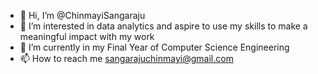 - 👋 Hi, I’m @ChinmayiSangaraju
- 👀 I’m interested in data analytics and aspire to use my skills to make a meaningful impact with my work 
- 🌱 I’m currently in my Final Year of Computer Science Engineering
- 📫 How to reach me sangarajuchinmayi@gmail.com

<!---
ChinmayiSangaraju/ChinmayiSangaraju is a ✨ special ✨ repository because its `README.md` (this file) appears on your GitHub profile.
You can click the Preview link to take a look at your changes.
--->
